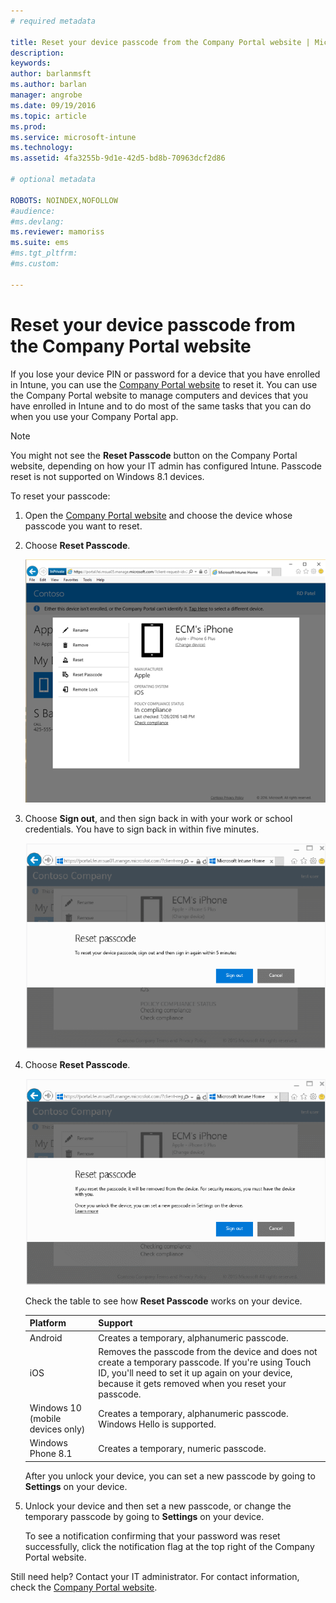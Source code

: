 ```yaml
---
# required metadata

title: Reset your device passcode from the Company Portal website | Microsoft Docs
description:
keywords:
author: barlanmsft
ms.author: barlan
manager: angrobe
ms.date: 09/19/2016
ms.topic: article
ms.prod:
ms.service: microsoft-intune
ms.technology:
ms.assetid: 4fa3255b-9d1e-42d5-bd8b-70963dcf2d86

# optional metadata

ROBOTS: NOINDEX,NOFOLLOW
#audience:
#ms.devlang:
ms.reviewer: mamoriss
ms.suite: ems
#ms.tgt_pltfrm:
#ms.custom:

---
```



# Reset your device passcode from the Company Portal website

If you lose your device PIN or password for a device that you have enrolled in Intune, you can use the [Company Portal website](http://portal.manage.microsoft.com) to reset it. You can use the Company Portal website to manage computers and devices that you have enrolled in Intune and to do most of the same tasks that you can do when you use your Company Portal app.

> [!NOTE]
> You might not see the **Reset Passcode** button on the Company Portal website, depending on how your IT admin has configured Intune. Passcode reset is not supported on Windows 8.1 devices.

To reset your passcode:

1.  Open the [Company Portal website](http://portal.manage.microsoft.com) and choose the device whose passcode you want to reset.

2.  Choose **Reset Passcode**.

    ![Device details with Reset Passcode button](./media/iwp-screen-with-all-options.png)

3.  Choose **Sign out**, and then sign back in with your work or school credentials. You have to sign back in within five minutes.

    ![Reset message with sign-out button](./media/iwp-2-sign-out.png)

4.  Choose **Reset Passcode**.

    ![Message that explains what happens when you reset the passcode](./media/iwp-3-tap-reset-passcode-after-signin.png)

    Check the table to see how **Reset Passcode** works on your device.

    |Platform|Support|
    |------------|-----------|
    |Android|Creates a temporary, alphanumeric passcode.|
    |iOS|Removes the passcode from the device and does not create a temporary passcode. If you're using Touch ID, you'll need to set it up again on your device, because it gets removed when you reset your passcode.|
    |Windows 10 (mobile devices only)|Creates a temporary, alphanumeric passcode. Windows Hello is supported.|
    |Windows Phone 8.1|Creates a temporary, numeric passcode.|
    After you unlock your device, you can set a new passcode by going to **Settings** on your device.

5.  Unlock your device and then set a new passcode, or change the temporary passcode by going to **Settings** on your device.

    To see a notification confirming that your password was reset successfully, click the notification flag at the top right of the Company Portal website.

Still need help? Contact your IT administrator. For contact information, check the [Company Portal website](http://portal.manage.microsoft.com).
